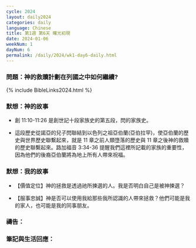 ```yaml
---
cycle: 2024
layout: daily2024
categories: daily
language: Chinese
title: 第1週 第6天 曙光初現
date: 2024-01-06
weekNum: 1
dayNum: 6
permalink: /daily/2024/wk1-day6-daily.html
---
```


### 問題：神的救贖計劃在列國之中如何繼續?


{% include BibleLinks2024.html %}

### 默想：神的故事 
+ 創 11:10-11:26 是創世記十段家族史的第五段，閃的家族史。

+ 這段歷史從諾亞的兒子閃聯結到以色列之祖亞伯蘭(亞伯拉罕)，使亞伯蘭的歷史與世界歷史聯繫起來，就是 11 章之前人類墮落的歷史與 11 章之後神的救贖的歷史聯繫起來。路加福音 3:34-36 提醒我們這裡所記載的家族的重要性，因為他們的後裔亞伯蘭將為地上所有人帶來祝福。

### 默想：我的故事
+ 【價值定位】神的拯救是透過祂所揀選的人。我是否明白自己是被神揀選？

+ 【服事忠誠】神是否可以使用我給那些我所認識的人帶來拯救？他們可能是我的家人，也可能是我的同事朋友。

### 禱告：

### 筆記與生活回應：
